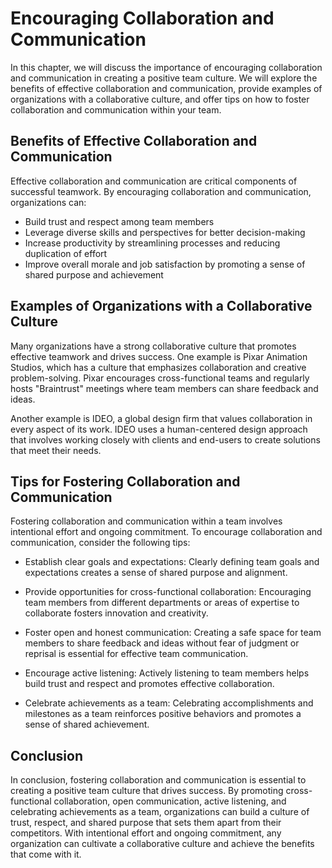 Encouraging Collaboration and Communication
========================================================================================

In this chapter, we will discuss the importance of encouraging collaboration and communication in creating a positive team culture. We will explore the benefits of effective collaboration and communication, provide examples of organizations with a collaborative culture, and offer tips on how to foster collaboration and communication within your team.

Benefits of Effective Collaboration and Communication
-----------------------------------------------------

Effective collaboration and communication are critical components of successful teamwork. By encouraging collaboration and communication, organizations can:

* Build trust and respect among team members
* Leverage diverse skills and perspectives for better decision-making
* Increase productivity by streamlining processes and reducing duplication of effort
* Improve overall morale and job satisfaction by promoting a sense of shared purpose and achievement

Examples of Organizations with a Collaborative Culture
------------------------------------------------------

Many organizations have a strong collaborative culture that promotes effective teamwork and drives success. One example is Pixar Animation Studios, which has a culture that emphasizes collaboration and creative problem-solving. Pixar encourages cross-functional teams and regularly hosts "Braintrust" meetings where team members can share feedback and ideas.

Another example is IDEO, a global design firm that values collaboration in every aspect of its work. IDEO uses a human-centered design approach that involves working closely with clients and end-users to create solutions that meet their needs.

Tips for Fostering Collaboration and Communication
--------------------------------------------------

Fostering collaboration and communication within a team involves intentional effort and ongoing commitment. To encourage collaboration and communication, consider the following tips:

* Establish clear goals and expectations: Clearly defining team goals and expectations creates a sense of shared purpose and alignment.

* Provide opportunities for cross-functional collaboration: Encouraging team members from different departments or areas of expertise to collaborate fosters innovation and creativity.

* Foster open and honest communication: Creating a safe space for team members to share feedback and ideas without fear of judgment or reprisal is essential for effective team communication.

* Encourage active listening: Actively listening to team members helps build trust and respect and promotes effective collaboration.

* Celebrate achievements as a team: Celebrating accomplishments and milestones as a team reinforces positive behaviors and promotes a sense of shared achievement.

Conclusion
----------

In conclusion, fostering collaboration and communication is essential to creating a positive team culture that drives success. By promoting cross-functional collaboration, open communication, active listening, and celebrating achievements as a team, organizations can build a culture of trust, respect, and shared purpose that sets them apart from their competitors. With intentional effort and ongoing commitment, any organization can cultivate a collaborative culture and achieve the benefits that come with it.
